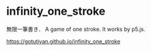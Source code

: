# infinity_one_stroke
無限一筆書き．
A game of one stroke. It works by p5.js.

https://gotutiyan.github.io/infinity_one_stroke